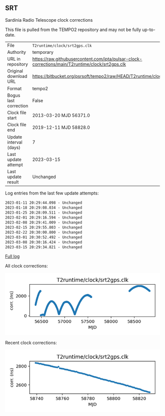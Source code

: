
## SRT

Sardinia Radio Telescope clock corrections

This file is pulled from the TEMPO2 repository and may not be fully
up-to-date.

|     |     |
|:--- |:--- |
| File | `T2runtime/clock/srt2gps.clk` |
| Authority | temporary |
| URL in repository | <https://raw.githubusercontent.com/ipta/pulsar-clock-corrections/main/T2runtime/clock/srt2gps.clk> |
| Original download URL | <https://bitbucket.org/psrsoft/tempo2/raw/HEAD/T2runtime/clock/srt2gps.clk> |
| Format | tempo2 |
| Bogus last correction | False |
| Clock file start | 2013-03-20 MJD 56371.0 |
| Clock file end | 2019-12-11 MJD 58828.0 |
| Update interval (days) | 7 |
| Last update attempt | 2023-03-15 |
| Last update result | Unchanged |

Log entries from the last few update attempts:
```
2023-01-11 20:29:44.098 - Unchanged
2023-01-18 20:29:08.034 - Unchanged
2023-01-25 20:28:09.511 - Unchanged
2023-02-01 20:29:16.594 - Unchanged
2023-02-08 20:29:41.009 - Unchanged
2023-02-15 20:29:55.803 - Unchanged
2023-02-22 20:30:00.800 - Unchanged
2023-03-01 20:30:52.492 - Unchanged
2023-03-08 20:30:16.424 - Unchanged
2023-03-15 20:29:34.821 - Unchanged
```
[Full log](https://raw.githubusercontent.com/ipta/pulsar-clock-corrections/main/log/T2runtime/clock/srt2gps.clk.log)


All clock corrections:

![plot of all clock corrections](srt2gps.clk.png "All corrections")

Recent clock corrections:

![plot of recent clock corrections](srt2gps.clk.short.png "Recent corrections")

